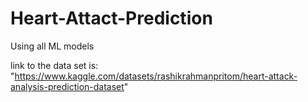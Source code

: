 # Heart-Attact-Prediction
Using all ML models

link to the data set is:
                        "https://www.kaggle.com/datasets/rashikrahmanpritom/heart-attack-analysis-prediction-dataset"
